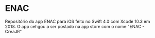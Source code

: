 # ENAC
Repositório do app ENAC para iOS feito no Swift 4.0 com Xcode 10.3 em 2018. O app cehgou a ser postado na app store com o nome "ENAC - CreaJR"
